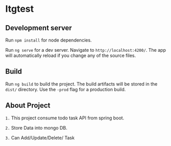 # Itgtest

## Development server

Run `npm install` for node dependencies.

Run `ng serve` for a dev server. Navigate to `http://localhost:4200/`. The app will automatically reload if you change any of the source files.

## Build

Run `ng build` to build the project. The build artifacts will be stored in the `dist/` directory. Use the `-prod` flag for a production build.

## About Project

`1.` This project consume todo task API from spring boot.

`2.` Store Data into mongo DB.

`3.` Can Add/Update/Delete/ Task
